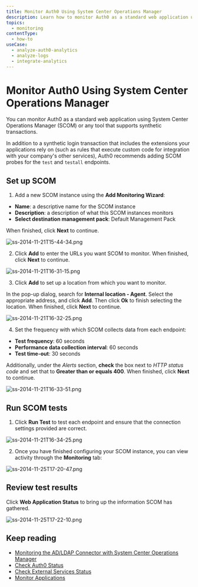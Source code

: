 ```yaml
---
title: Monitor Auth0 Using System Center Operations Manager
description: Learn how to monitor Auth0 as a standard web application using System Center Operations Manager (SCOM) or any tool that supports synthetic transactions. 
topics:
  - monitoring
contentType:
  - how-to
useCase:
  - analyze-auth0-analytics
  - analyze-logs
  - integrate-analytics
---
```

# Monitor Auth0 Using System Center Operations Manager

You can monitor Auth0 as a standard web application using System Center Operations Manager (SCOM) or any tool that supports synthetic transactions.

In addition to a synthetic login transaction that includes the extensions your applications rely on (such as rules that execute custom code for integration with your company's other services), Auth0 recommends adding SCOM probes for the `test` and `testall` endpoints.

## Set up SCOM

1. Add a new SCOM instance using the **Add Monitoring Wizard**:

  * **Name**: a descriptive name for the SCOM instance
  * **Description**: a description of what this SCOM instances monitors
  * **Select destination management pack**: Default Management Pack
  
  When finished, click **Next** to continue.

  ![ss-2014-11-21T15-44-34.png](/media/articles/monitoring/ss-2014-11-21T15-44-34.png)

2. Click **Add** to enter the URLs you want SCOM to monitor. When finished, click **Next** to continue.

  ![ss-2014-11-21T16-31-15.png](/media/articles/monitoring/ss-2014-11-21T16-31-15.png)

3. Click **Add** to set up a location from which you want to monitor.

In the pop-up dialog, search for **Internal location - Agent**. Select the appropriate address, and click **Add**. Then click **Ok** to finish selecting the location. When finished, click **Next** to continue.

  ![ss-2014-11-21T16-32-25.png](/media/articles/monitoring/ss-2014-11-21T16-32-25.png)

4. Set the frequency with which SCOM collects data from each endpoint:

  * **Test frequency**: 60 seconds
  * **Performance data collection interval**: 60 seconds
  * **Test time-out**: 30 seconds

  Additionally, under the *Alerts* section, **check** the box next to *HTTP status code* and set that to **Greater than or equals 400**. When finished, click **Next** to continue.

  ![ss-2014-11-21T16-33-51.png](/media/articles/monitoring/ss-2014-11-21T16-33-51.png)

## Run SCOM tests

1. Click **Run Test** to test each endpoint and ensure that the connection settings provided are correct.

![ss-2014-11-21T16-34-25.png](/media/articles/monitoring/ss-2014-11-21T16-34-25.png)

2. Once you have finished configuring your SCOM instance, you can view activity through the **Monitoring** tab:

![ss-2014-11-25T17-20-47.png](/media/articles/monitoring/ss-2014-11-25T17-20-47.png)

## Review test results

Click **Web Application Status** to bring up the information SCOM has gathered.

![ss-2014-11-25T17-22-10.png](/media/articles/monitoring/ss-2014-11-25T17-22-10.png)

## Keep reading

* [Monitoring the AD/LDAP Connector with System Center Operations Manager](/connector/scom-monitoring)
* [Check Auth0 Status](/monitoring/guides/check-status)
* [Check External Services Status](/monitoring/guides/check-external-services)
* [Monitor Applications](/monitoring/guides/monitor-applications)
